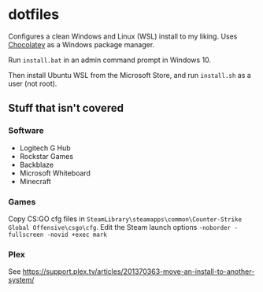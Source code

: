 # dotfiles

Configures a clean Windows and Linux (WSL) install to my liking. Uses [Chocolatey](https://chocolatey.org/) as a Windows package manager. 

Run `install.bat` in an admin command prompt in Windows 10.

Then install Ubuntu WSL from the Microsoft Store, and run `install.sh` as a user (not root).

## Stuff that isn't covered

### Software
- Logitech G Hub
- Rockstar Games
- Backblaze
- Microsoft Whiteboard
- Minecraft

### Games
Copy CS:GO cfg files in `SteamLibrary\steamapps\common\Counter-Strike Global Offensive\csgo\cfg`. Edit the Steam launch options `-noborder -fullscreen -novid +exec mark`

### Plex
See https://support.plex.tv/articles/201370363-move-an-install-to-another-system/